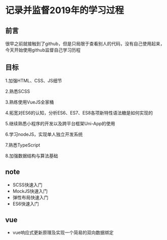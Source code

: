 # 记录并监督2019年的学习过程
## 前言
很早之前就接触到了github，但是只局限于查看别人的代码，没有自己使用起来，今天开始使用github监督自己学习历程
## 目标
1.加强HTML、CSS、JS细节

2.熟悉SCSS

3.熟练使用VueJS全家桶

4.拓宽对ES6的认知，分析ES6、ES7、ES8各项新特性语法糖是如何实现的

5.继续熟悉小程序的开发以及跨平台框架Uni-App的使用

6.学习nodeJS，实现单人独立开发系统

7.熟悉TypeScript

8.加强数据结构与算法基础
## note
* SCSS快速入门
* MockJS快速入门
* 弹性布局快速入门
* ES6快速入门
## vue
* vue响应式更新原理及实现一个简易的双向数据绑定